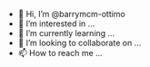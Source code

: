 - 👋 Hi, I’m @barrymcm-ottimo
- 👀 I’m interested in ...
- 🌱 I’m currently learning ...
- 💞️ I’m looking to collaborate on ...
- 📫 How to reach me ...

<!---
barrymcm-ottimo/barrymcm-ottimo is a ✨ special ✨ repository because its `README.md` (this file) appears on your GitHub profile.
You can click the Preview link to take a look at your changes.
--->
